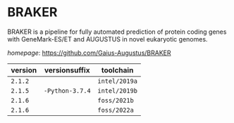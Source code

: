 # BRAKER

BRAKER is a pipeline for fully automated prediction of protein coding genes with GeneMark-ES/ET  and AUGUSTUS in novel eukaryotic genomes.

*homepage*: <https://github.com/Gaius-Augustus/BRAKER>

version | versionsuffix | toolchain
--------|---------------|----------
``2.1.2`` |  | ``intel/2019a``
``2.1.5`` | ``-Python-3.7.4`` | ``intel/2019b``
``2.1.6`` |  | ``foss/2021b``
``2.1.6`` |  | ``foss/2022a``
